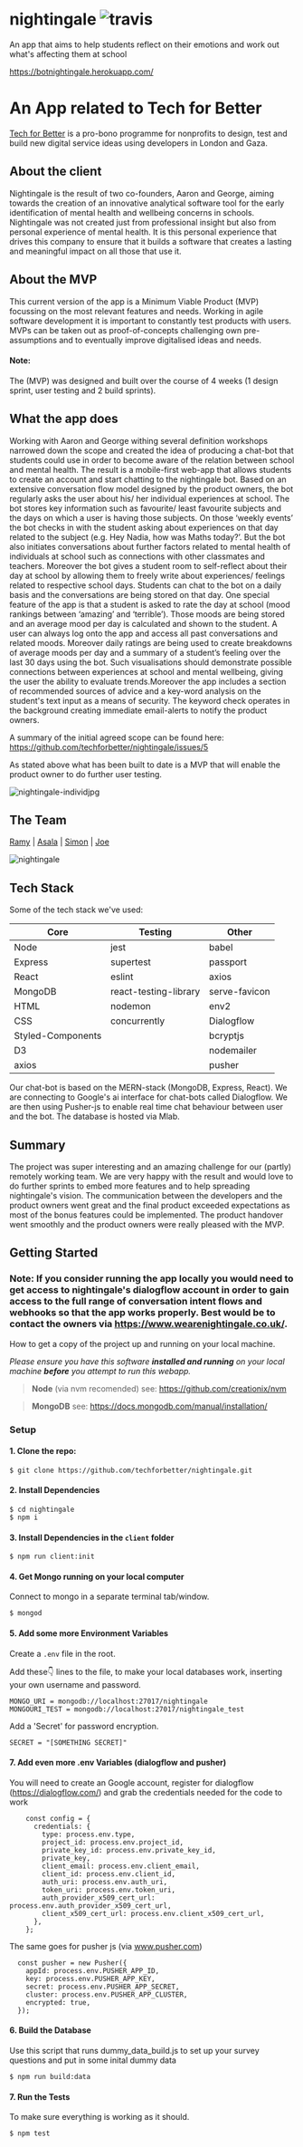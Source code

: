 # nightingale      ![travis](https://travis-ci.com/techforbetter/nightingale.svg?branch=master)
An app that aims to help students reflect on their emotions and work out what's affecting them at school

https://botnightingale.herokuapp.com/ 

# An App related to Tech for Better
[Tech for Better](https://www.foundersandcoders.com/techforbetter/) is a pro-bono programme for nonprofits to design, test and build new digital service ideas using developers in London and Gaza.

## About the client
Nightingale is the result of two co-founders, Aaron and George, aiming towards the creation of an innovative analytical software tool for the early identification of mental health and wellbeing concerns in schools. 
Nightingale was not created just from professional insight but also from personal experience of mental health. It is this personal experience that drives this company to ensure that it builds a software that creates a lasting and meaningful impact on all those that use it.

## About the MVP
This current version of the app is a Minimum Viable Product (MVP) focussing on the most relevant features and needs. Working in agile software development it is important to constantly test products with users. MVPs can be taken out as proof-of-concepts challenging own pre-assumptions and to eventually improve digitalised ideas and needs.

#### Note:
The (MVP) was designed and built over the course of 4 weeks (1 design sprint, user testing and 2 build sprints). 

## What the app does
Working with Aaron and George withing several definition workshops narrowed down the scope and created the idea of producing a chat-bot that students could use in order to become aware of the relation between school and mental health. 
The result is a mobile-first web-app that allows students to create an account and start chatting to the nightingale bot. Based on an extensive conversation flow model designed by the product owners, the bot regularly asks the user about his/ her individual experiences at school. The bot stores key information such as favourite/ least favourite subjects and the days on which a user is having those subjects. On those ‘weekly events’ the bot checks in with the student asking about experiences on that day related to the subject (e.g. Hey Nadia, how was Maths today?’. But the bot also initiates conversations about further factors related to mental health of individuals at school such as connections with other classmates and teachers. Moreover the bot gives a student room to self-reflect about their day at school by allowing them to freely write about experiences/ feelings related to respective school days. Students can chat to the bot on a daily basis and the conversations are being stored on that day. One special feature of the app is that a student is asked to rate the day at school (mood rankings between ‘amazing’ and ‘terrible’). Those moods are being stored and an average mood per day is calculated and shown to the student. A user can always log onto the app and access all past conversations and related moods. Moreover daily ratings are being used to create breakdowns of average moods per day and a summary of a student’s feeling over the last 30 days using the bot. Such visualisations should demonstrate possible connections between experiences at school and mental wellbeing, giving the user the ability to evaluate trends.Moreover the app includes a section of recommended sources of advice and a key-word analysis on the student's text input as a means of security. The keyword check operates in the background creating immediate email-alerts to notify the product owners.

A summary of the initial agreed scope can be found here: https://github.com/techforbetter/nightingale/issues/5

As stated above what has been built to date is a MVP that will enable the product owner to do further user testing. 

![nightingale-individjpg](https://user-images.githubusercontent.com/23721486/53017517-7535d100-3450-11e9-8081-38a1fe80589a.jpg)

## The Team
[Ramy](https://github.com/ramyalshurafa) | [Asala](https://github.com/AsalaKM) | [Simon](https://github.com/dupreesi) | [Joe](https://github.com/thejoefriel)

![nightingale](https://user-images.githubusercontent.com/23721486/53017735-fb521780-3450-11e9-8bae-ded91c50ddd3.jpeg)

## Tech Stack
Some of the tech stack we've used: 

| Core | Testing | Other |
| - | -------- | -------- |
|Node|jest|babel
|Express|supertest|passport
|React|eslint|axios
|MongoDB|react-testing-library|serve-favicon|
|HTML|nodemon|env2|
|CSS|concurrently|Dialogflow|
|Styled-Components||bcryptjs|
|D3||nodemailer|
|axios||pusher|

Our chat-bot is based on the MERN-stack (MongoDB, Express, React). We are connecting to Google's ai interface for chat-bots called Dialogflow. We are then using Pusher-js to enable real time chat behaviour between user and the bot. The database is hosted via Mlab.

## Summary
The project was super interesting and an amazing challenge for our (partly) remotely working team. We are very happy with the result and would love to do further sprints to embed more features and to help spreading nightingale's vision. The communication between the developers and the product owners went great and the final product exceeded expectations as most of the bonus features could be implemented. The product handover went smoothly and the product owners were really pleased with the MVP. 

## Getting Started
### Note: If you consider running the app locally you would need to get access to nightingale's dialogflow account in order to gain access to the full range of conversation intent flows and webhooks so that the app works properly. Best would be to contact the owners via https://www.wearenightingale.co.uk/.

How to get a copy of the project up and running on your local machine.

*Please ensure you have this software **installed and running** on your local machine **before** you attempt to run this webapp.*
> **Node** (via nvm recomended)
> see: https://github.com/creationix/nvm

> **MongoDB**
> see: https://docs.mongodb.com/manual/installation/

### Setup

#### 1. Clone the repo:
```
$ git clone https://github.com/techforbetter/nightingale.git
```
#### 2. Install Dependencies 
```
$ cd nightingale
$ npm i
```

#### 3. Install Dependencies in the `client` folder
```
$ npm run client:init
```

#### 4. Get Mongo running on your local computer
Connect to mongo in a separate terminal tab/window.
```
$ mongod
```

#### 5. Add some more Environment Variables
Create a `.env` file in the root.

Add these👇 lines to the file, to make your local databases work, inserting your own username and password.
```
MONGO_URI = mongodb://localhost:27017/nightingale
MONGOURI_TEST = mongodb://localhost:27017/nightingale_test
```
Add a 'Secret' for password encryption.
```
SECRET = "[SOMETHING SECRET]"
```
#### 7. Add even more .env Variables (dialogflow and pusher)
You will need to create an Google account, register for dialogflow (https://dialogflow.com/) and grab the credentials needed for the code to work 
```
    const config = {
      credentials: {
        type: process.env.type,
        project_id: process.env.project_id,
        private_key_id: process.env.private_key_id,
        private_key,
        client_email: process.env.client_email,
        client_id: process.env.client_id,
        auth_uri: process.env.auth_uri,
        token_uri: process.env.token_uri,
        auth_provider_x509_cert_url: process.env.auth_provider_x509_cert_url,
        client_x509_cert_url: process.env.client_x509_cert_url,
      },
    };
```
The same goes for pusher js (via www.pusher.com)
```
  const pusher = new Pusher({
    appId: process.env.PUSHER_APP_ID,
    key: process.env.PUSHER_APP_KEY,
    secret: process.env.PUSHER_APP_SECRET,
    cluster: process.env.PUSHER_APP_CLUSTER,
    encrypted: true,
  });
```

#### 6. Build the Database
Use this script that runs dummy_data_build.js to set up your survey questions and put in some inital dummy data
```
$ npm run build:data
```

#### 7. Run the Tests
To make sure everything is working as it should.

```
$ npm test
```
